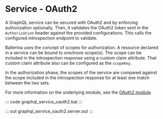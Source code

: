 # Service - OAuth2

A GraphQL service can be secured with OAuth2 and by enforcing
authorization optionally. Then, it validates the OAuth2 token sent in the
`Authorization` header against the provided configurations. This calls the
configured introspection endpoint to validate.

Ballerina uses the concept of scopes for authorization. A resource declared
in a service can be bound to one/more scope(s). The scope can be included
in the introspection response using a custom claim attribute. That custom
claim attribute also can be configured as the `scopeKey`.

In the authorization phase, the scopes of the service are compared
against the scope included in the introspection response for at least one
match between the two sets.

For more information on the underlying module,
see the [OAuth2 module](https://docs.central.ballerina.io/ballerina/oauth2/latest/).

::: code graphql_service_oauth2.bal :::

::: out graphql_service_oauth2.server.out :::